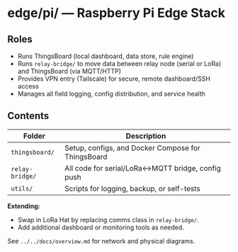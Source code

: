 # edge/pi/ — Raspberry Pi Edge Stack

## Roles

- Runs ThingsBoard (local dashboard, data store, rule engine)
- Runs `relay-bridge/` to move data between relay node (serial or LoRa) and ThingsBoard (via MQTT/HTTP)
- Provides VPN entry (Tailscale) for secure, remote dashboard/SSH access
- Manages all field logging, config distribution, and service health

## Contents

| Folder          | Description                                         |
|-----------------|-----------------------------------------------------|
| `thingsboard/`  | Setup, configs, and Docker Compose for ThingsBoard  |
| `relay-bridge/` | All code for serial/LoRa<->MQTT bridge, config push |
| `utils/`        | Scripts for logging, backup, or self-tests          |

**Extending:**  
- Swap in LoRa Hat by replacing comms class in `relay-bridge/`.
- Add additional dashboard or monitoring tools as needed.

See `../../docs/overview.md` for network and physical diagrams.
